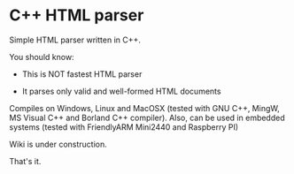 C++ HTML parser
===============

Simple HTML parser written in C++.

You should know:

- This is NOT fastest HTML parser

- It parses only valid and well-formed HTML documents

Compiles on Windows, Linux and MacOSX (tested with GNU C++, MingW, MS Visual C++ and Borland C++ compiler). Also, can be used in embedded systems (tested with FriendlyARM Mini2440 and Raspberry PI)

Wiki is under construction.

That's it.
